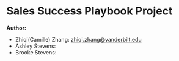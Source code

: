 # Sales Success Playbook Project
**Author:**
- Zhiqi(Camille) Zhang: zhiqi.zhang@vanderbilt.edu
- Ashley Stevens:
- Brooke Stevens: 
